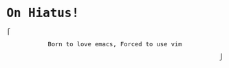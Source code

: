 # <samp>**On Hiatus!**</samp>

<p align="left"><samp>⎧</samp></p>
<p align="center"><samp>Born to love emacs, Forced to use vim</samp></p>
<p align="right"><samp>⎭</samp></p>

##


